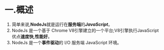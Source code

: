 # 一.概述

1. 简单来说,**NodeJs**就是运行在**服务端**的***JavaScript***。
2. NodeJs 是一个基于 Chrome V8引擎建立的一个平台;V8引擎执行JavaScript优点**速度快,性能好**。
3. NodeJs 是一个**事件驱动**的 I/O 服务端 JavaScript 环境。

